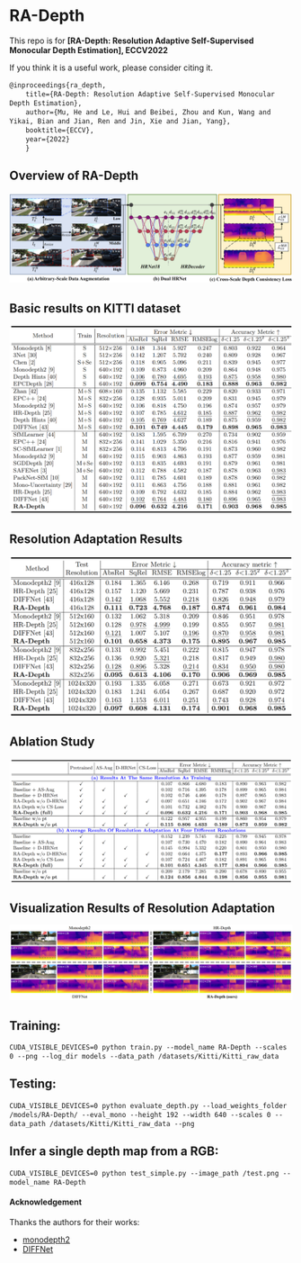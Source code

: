 # RA-Depth

This repo is for **[RA-Depth: Resolution Adaptive Self-Supervised Monocular Depth Estimation], ECCV2022**


If you think it is a useful work, please consider citing it.
```
@inproceedings{ra_depth,
    title={RA-Depth: Resolution Adaptive Self-Supervised Monocular Depth Estimation},
    author={Mu, He and Le, Hui and Beibei, Zhou and Kun, Wang and Yikai, Bian and Jian, Ren and Jin, Xie and Jian, Yang},
    booktitle={ECCV},
    year={2022}
    }

```

## Overview of RA-Depth
![](assets/pipeline.png)


## Basic results on KITTI dataset
![](assets/results1.png)


## Resolution Adaptation Results
![](assets/results2.png)


##  Ablation Study
![](assets/results3.png)


## Visualization Results of Resolution Adaptation
![](assets/visuals.png)


## Training:

```
CUDA_VISIBLE_DEVICES=0 python train.py --model_name RA-Depth --scales 0 --png --log_dir models --data_path /datasets/Kitti/Kitti_raw_data
```


## Testing:

```
CUDA_VISIBLE_DEVICES=0 python evaluate_depth.py --load_weights_folder /models/RA-Depth/ --eval_mono --height 192 --width 640 --scales 0 --data_path /datasets/Kitti/Kitti_raw_data --png
```

## Infer a single depth map from a RGB:
```
CUDA_VISIBLE_DEVICES=0 python test_simple.py --image_path /test.png --model_name RA-Depth
```


#### Acknowledgement
 Thanks the authors for their works:
 - [monodepth2](https://github.com/nianticlabs/monodepth2)
 - [DIFFNet](https://github.com/brandleyzhou/DIFFNet)
 
 
